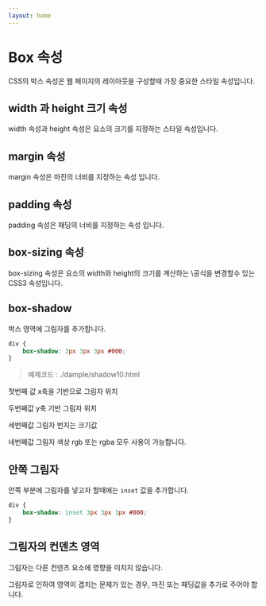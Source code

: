 ```yaml
---
layout: home
---
```


# Box 속성
CSS의 박스 속성은 웹 페이지의 레이아웃을 구성할때 가장 중요한 스타일 속성입니다. 

## width 과 height 크기 속성
width 속성과 height 속성은 요소의 크기를 지정하는 스타일 속성입니다. 

## margin 속성
margin 속성은 마진의 너비를 지정하는 속성 입니다. 

## padding 속성

padding 속성은 패딩의 너비를 지정하는 속성 입니다.


## box-sizing 속성
box-sizing 속성은 요소의 width와 height의 크기를 계산하는 \공식을 변경할수 있는 CSS3 속성입니다.




## box-shadow

박스 영역에 그림자를 추가합니다.

```css
div {
    box-shadow: 3px 3px 3px #000;
}
```

> 예제코드 : ./dample/shadow10.html


첫번째 값
x축을 기반으로 그림자 위치

두번째값
y축 기반 그림자 위치

세번째값 
그림자 번지는 크기값

네번째값
그림자 색상
rgb 또는 rgba 모두 사용이 가능합니다.


## 안쪽 그림자
안쪽 부분에 그림자를 넣고자 할때에는 `inset` 값을 추가합니다.

```css
div {
    box-shadow: inset 3px 3px 3px #000;
}
```

## 그림자의 컨덴츠 영역
그림자는 다른 컨덴츠 요소에 영향을 미치지 않습니다.

그림자로 인하여 영역이 겹치는 문제가 있는 경우, 마진 또는 패딩값을 추가로 주어야 합니다.



